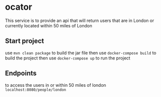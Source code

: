 # ocator

This service is to provide an api that will return users that are in London or currently located 
within 50 miles of London

## Start project
use `mvn clean package` to build the jar file
then use `docker-compose build` to build the project
then use `docker-compose up` to run the project

## Endpoints
to access the users in or within 50 miles of london
`localhost:8080/people/london`
    
    

